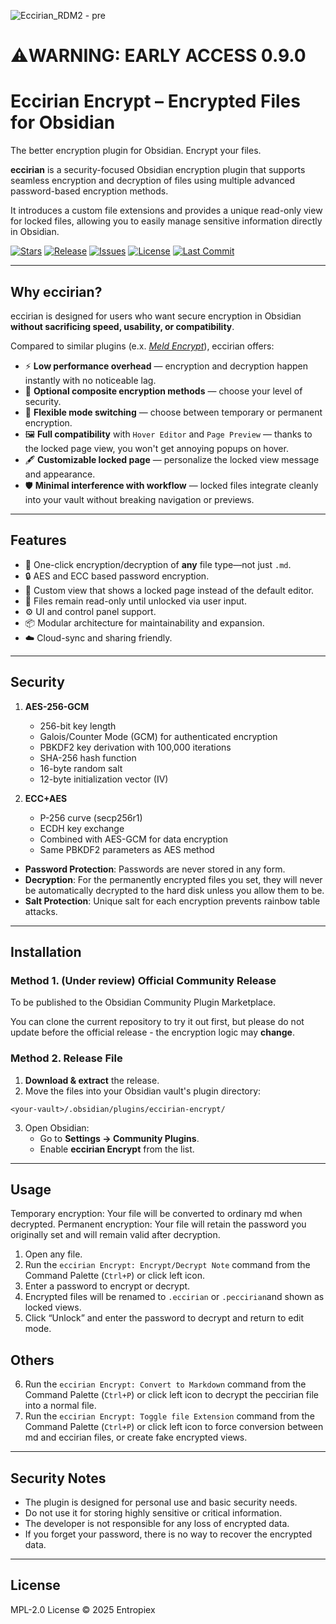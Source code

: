 ![Eccirian_RDM2 - pre](https://github.com/user-attachments/assets/e6ae4359-d1fe-4613-99b0-3edf6007cdec)

# ⚠️WARNING: EARLY ACCESS 0.9.0

# Eccirian Encrypt – Encrypted Files for Obsidian

The better encryption plugin for Obsidian. Encrypt your files.

**eccirian** is a security-focused Obsidian encryption plugin that supports seamless encryption and decryption of files using multiple advanced password-based encryption methods. 

It introduces a custom file extensions and provides a unique read-only view for locked files, allowing you to easily manage sensitive information directly in Obsidian.


[![Stars](https://img.shields.io/github/stars/Enthalpiex/eccirian-Encrypt?style=social)](https://github.com/Enthalpiex/eccirian-Encrypt/stargazers)
[![Release](https://img.shields.io/github/v/release/Enthalpiex/eccirian-Encrypt?include_prereleases&label=release)](https://github.com/Enthalpiex/eccirian-Encrypt/releases)
[![Issues](https://img.shields.io/github/issues/Enthalpiex/eccirian-Encrypt)](https://github.com/Enthalpiex/eccirian-Encrypt/issues)
[![License](https://img.shields.io/github/license/Enthalpiex/eccirian-Encrypt)](https://github.com/Enthalpiex/eccirian-Encrypt/blob/main/LICENSE)
[![Last Commit](https://img.shields.io/github/last-commit/Enthalpiex/eccirian-Encrypt)](https://github.com/Enthalpiex/eccirian-Encrypt/commits/main)


---

##  Why eccirian?

eccirian is designed for users who want secure encryption in Obsidian **without sacrificing speed, usability, or compatibility**.

Compared to similar plugins (e.x. *[Meld Encrypt](https://github.com/meld-cp/obsidian-encrypt)*), eccirian offers:

- ⚡ **Low performance overhead** — encryption and decryption happen instantly with no noticeable lag.
- 🧩 **Optional composite encryption methods** — choose your level of security.
- 🔁 **Flexible mode switching** — choose between temporary or permanent encryption.
- 🖼️ **Full compatibility** with `Hover Editor` and `Page Preview` — thanks to the locked page view, you won't get annoying popups on hover.
- 🖋️ **Customizable locked page** — personalize the locked view message and appearance.
- 🛡️ **Minimal interference with workflow** — locked files integrate cleanly into your vault without breaking navigation or previews.

---

##  Features

- 🔁 One-click encryption/decryption of **any** file type—not just `.md`.
- 🔒 AES and ECC based password encryption.
- 📄 Custom view that shows a locked page instead of the default editor.
- 🧷 Files remain read-only until unlocked via user input.
- ⚙️ UI and control panel support.
- 📦 Modular architecture for maintainability and expansion.
- ☁️ Cloud-sync and sharing friendly.

---

##  Security

1. **AES-256-GCM**
   - 256-bit key length
   - Galois/Counter Mode (GCM) for authenticated encryption
   - PBKDF2 key derivation with 100,000 iterations
   - SHA-256 hash function
   - 16-byte random salt
   - 12-byte initialization vector (IV)

2. **ECC+AES**
   - P-256 curve (secp256r1)
   - ECDH key exchange
   - Combined with AES-GCM for data encryption
   - Same PBKDF2 parameters as AES method

- **Password Protection**: Passwords are never stored in any form.
- **Decryption**: For the permanently encrypted files you set, they will never be automatically decrypted to the hard disk unless you allow them to be.
- **Salt Protection**: Unique salt for each encryption prevents rainbow table attacks.

---

##  Installation

### Method 1. (Under review) Official Community Release

To be published to the Obsidian Community Plugin Marketplace.

You can clone the current repository to try it out first, but please do not update before the official release - the encryption logic may **change**.


###  Method 2. Release File

1. **Download & extract** the release.
2. Move the files into your Obsidian vault's plugin directory:

```
<your-vault>/.obsidian/plugins/eccirian-encrypt/
```

3. Open Obsidian:
   - Go to **Settings → Community Plugins**.
   - Enable **eccirian Encrypt** from the list.

---

##  Usage

Temporary encryption: Your file will be converted to ordinary md when decrypted.
Permanent encryption: Your file will retain the password you originally set and will remain valid after decryption.

1. Open any file.
2. Run the `eccirian Encrypt: Encrypt/Decrypt Note` command from the Command Palette (`Ctrl+P`) or click left icon.
3. Enter a password to encrypt or decrypt.
4. Encrypted files will be renamed to `.eccirian` or `.peccirian`and shown as locked views.
5. Click “Unlock” and enter the password to decrypt and return to edit mode.

## Others 

6. Run the `eccirian Encrypt: Convert to Markdown` command from the Command Palette (`Ctrl+P`) or click left icon to decrypt the peccirian file into a normal file.
7. Run the `eccirian Encrypt: Toggle file Extension` command from the Command Palette (`Ctrl+P`) or click left icon to force conversion between md and eccirian files, or create fake encrypted views.

---

##  Security Notes

- The plugin is designed for personal use and basic security needs.
- Do not use it for storing highly sensitive or critical information.
- The developer is not responsible for any loss of encrypted data.
- If you forget your password, there is no way to recover the encrypted data.

---

##  License

MPL-2.0 License © 2025 Entropiex

